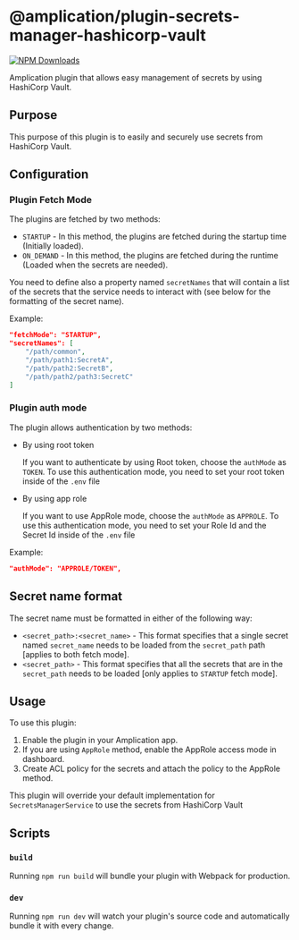 # @amplication/plugin-secrets-manager-hashicorp-vault

[![NPM Downloads](https://img.shields.io/npm/dt/@amplication/plugin-secrets-manager-hashicorp-vault)](https://www.npmjs.com/package/@amplication/plugin-secrets-manager-hashicorp-vault)

Amplication plugin that allows easy management of secrets by using HashiCorp Vault.

## Purpose

This purpose of this plugin is to easily and securely use secrets from HashiCorp Vault.

## Configuration

### Plugin Fetch Mode

The plugins are fetched by two methods:

- `STARTUP` - In this method, the plugins are fetched during the startup time (Initially loaded).
- `ON_DEMAND` - In this method, the plugins are fetched during the runtime (Loaded when the secrets are needed).

You need to define also a property named `secretNames` that will contain a list of the secrets that the service needs to interact with (see below for the formatting of the secret name).

Example:

```json
"fetchMode": "STARTUP",
"secretNames": [
    "/path/common",
    "/path/path1:SecretA",
    "/path/path2:SecretB",
    "/path/path2/path3:SecretC"
]

```

### Plugin auth mode

The plugin allows authentication by two methods:

- By using root token

  If you want to authenticate by using Root token, choose the `authMode` as `TOKEN`.
  To use this authentication mode, you need to set your root token inside of the `.env` file
  
- By using app role
  
  If you want to use AppRole mode, choose the `authMode` as `APPROLE`.
  To use this authentication mode, you need to set your Role Id and the Secret Id inside of the `.env` file

Example:

```json
"authMode": "APPROLE/TOKEN",
```

## Secret name format

The secret name must be formatted in either of the following way:

- `<secret_path>:<secret_name>` - This format specifies that a single secret named `secret_name` needs to be loaded from the `secret_path` path [applies to both fetch mode].
- `<secret_path>` - This format specifies that all the secrets that are in the `secret_path` needs to be loaded [only applies to `STARTUP` fetch mode].

## Usage

To use this plugin:

1. Enable the plugin in your Amplication app.
2. If you are using `AppRole` method, enable the AppRole access mode in dashboard.
3. Create ACL policy for the secrets and attach the policy to the AppRole method.

This plugin will override your default implementation for `SecretsManagerService` to use the secrets from HashiCorp Vault

## Scripts

### `build`

Running `npm run build` will bundle your plugin with Webpack for production.

### `dev`

Running `npm run dev` will watch your plugin's source code and automatically bundle it with every change.
